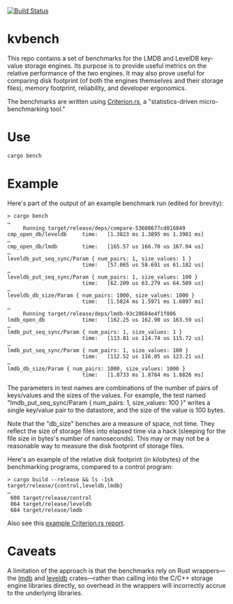 [![Build Status](https://travis-ci.org/mykmelez/kvbench.svg?branch=master)](https://travis-ci.org/mykmelez/kvbench)

# kvbench

This repo contains a set of benchmarks for the LMDB and LevelDB key-value storage engines.  Its purpose is to provide useful metrics on the relative performance of the two engines.  It may also prove useful for comparing disk footprint (of both the engines themselves and their storage files), memory footprint, reliability, and developer ergonomics.

The benchmarks are written using [Criterion.rs](https://japaric.github.io/criterion.rs/book/), a "statistics-driven micro-benchmarking tool."

# Use

```sh
cargo bench
```

# Example

Here's part of the output of an example benchmark run (edited for brevity):

```
> cargo bench
…
     Running target/release/deps/compare-53608677cd816849
cmp_open_db/leveldb     time:   [1.3823 ms 1.3895 ms 1.3981 ms]
…
cmp_open_db/lmdb        time:   [165.57 us 166.70 us 167.94 us]
…
leveldb_put_seq_sync/Param { num_pairs: 1, size_values: 1 }
                        time:   [57.065 us 58.691 us 61.182 us]
…
leveldb_put_seq_sync/Param { num_pairs: 1, size_values: 100 }
                        time:   [62.209 us 63.279 us 64.509 us]
…
leveldb_db_size/Param { num_pairs: 1000, size_values: 1000 }
                        time:   [1.5824 ms 1.5971 ms 1.6097 ms]
…
     Running target/release/deps/lmdb-93c20684e4f1f806
lmdb_open_db            time:   [162.25 us 162.90 us 163.59 us]
…
lmdb_put_seq_sync/Param { num_pairs: 1, size_values: 1 }
                        time:   [113.81 us 114.74 us 115.72 us]
…
lmdb_put_seq_sync/Param { num_pairs: 1, size_values: 100 }
                        time:   [112.52 us 116.05 us 123.21 us]
…
lmdb_db_size/Param { num_pairs: 1000, size_values: 1000 }
                        time:   [1.8733 ms 1.8784 ms 1.8826 ms]
```

The parameters in test names are combinations of the number of pairs of keys/values and the sizes of the values. For example, the test named "lmdb_put_seq_sync/Param { num_pairs: 1, size_values: 100 }" writes a single key/value pair to the datastore, and the size of the value is 100 bytes.

Note that the "db_size" benches are a measure of space, not time.  They reflect the size of storage files into elapsed time via a hack (sleeping for the file size in bytes's number of nanoseconds).  This may or may not be a reasonable way to measure the disk footprint of storage files.

Here's an example of the relative disk footprint (in kilobytes) of the benchmarking programs, compared to a control program:

```
> cargo build --release && ls -1sk target/release/{control,leveldb,lmdb}
…
 608 target/release/control
 864 target/release/leveldb
 684 target/release/lmdb
```

Also see this [example Criterion.rs report](https://mykmelez.github.io/kvbench/criterion/report/).

# Caveats

A limitation of the approach is that the benchmarks rely on Rust wrappers—the [lmdb](https://github.com/danburkert/lmdb-rs) and [leveldb](https://crates.io/crates/leveldb) crates—rather than calling into the C/C++ storage engine libraries directly, so overhead in the wrappers will incorrectly accrue to the underlying libraries.
